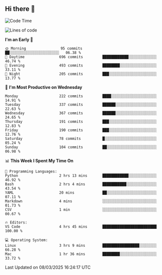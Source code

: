 ## Hi there 👋

<!--
**Wangmerlyn/Wangmerlyn** is a ✨ _special_ ✨ repository because its `README.md` (this file) appears on your GitHub profile.

Here are some ideas to get you started:

- 🔭 I’m currently working on ...
- 🌱 I’m currently learning ...
- 👯 I’m looking to collaborate on ...
- 🤔 I’m looking for help with ...
- 💬 Ask me about ...
- 📫 How to reach me: ...
- 😄 Pronouns: ...
- ⚡ Fun fact: ...
-->
<!--START_SECTION:waka-->
![Code Time](http://img.shields.io/badge/Code%20Time-82%20hrs%2043%20mins-blue)

![Lines of code](https://img.shields.io/badge/From%20Hello%20World%20I%27ve%20Written-8.6%20million%20lines%20of%20code-blue)

**I'm an Early 🐤** 

```text
🌞 Morning                95 commits          ██░░░░░░░░░░░░░░░░░░░░░░░   06.38 % 
🌆 Daytime                696 commits         ████████████░░░░░░░░░░░░░   46.74 % 
🌃 Evening                493 commits         ████████░░░░░░░░░░░░░░░░░   33.11 % 
🌙 Night                  205 commits         ███░░░░░░░░░░░░░░░░░░░░░░   13.77 % 
```
📅 **I'm Most Productive on Wednesday** 

```text
Monday                   222 commits         ████░░░░░░░░░░░░░░░░░░░░░   14.91 % 
Tuesday                  337 commits         ██████░░░░░░░░░░░░░░░░░░░   22.63 % 
Wednesday                367 commits         ██████░░░░░░░░░░░░░░░░░░░   24.65 % 
Thursday                 191 commits         ███░░░░░░░░░░░░░░░░░░░░░░   12.83 % 
Friday                   190 commits         ███░░░░░░░░░░░░░░░░░░░░░░   12.76 % 
Saturday                 78 commits          █░░░░░░░░░░░░░░░░░░░░░░░░   05.24 % 
Sunday                   104 commits         ██░░░░░░░░░░░░░░░░░░░░░░░   06.98 % 
```


📊 **This Week I Spent My Time On** 

```text
💬 Programming Languages: 
Python                   2 hrs 13 mins       ████████████░░░░░░░░░░░░░   46.92 % 
Bash                     2 hrs 4 mins        ███████████░░░░░░░░░░░░░░   43.54 % 
YAML                     20 mins             ██░░░░░░░░░░░░░░░░░░░░░░░   07.11 % 
Markdown                 4 mins              ░░░░░░░░░░░░░░░░░░░░░░░░░   01.73 % 
CSV                      1 min               ░░░░░░░░░░░░░░░░░░░░░░░░░   00.67 % 

🔥 Editors: 
VS Code                  4 hrs 45 mins       █████████████████████████   100.00 % 

💻 Operating System: 
Linux                    3 hrs 9 mins        █████████████████░░░░░░░░   66.28 % 
Mac                      1 hr 36 mins        ████████░░░░░░░░░░░░░░░░░   33.72 % 
```


 Last Updated on 08/03/2025 16:24:17 UTC
<!--END_SECTION:waka-->

